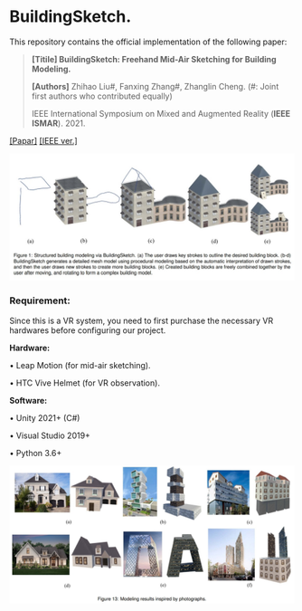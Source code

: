 # BuildingSketch.

This repository contains the official implementation of the following paper:

 > **[Titile] BuildingSketch: Freehand Mid-Air Sketching for Building Modeling.**
 >
 > **[Authors]** Zhihao Liu#, Fanxing Zhang#, Zhanglin Cheng.
  (#: Joint first authors who contributed equally)
 >
 > IEEE International Symposium on Mixed and Augmented Reality (**IEEE ISMAR**). 2021.
 
[[Papar]](https://ryuzhihao123.github.io/data/ismar21_building.pdf) [[IEEE ver.]](https://ieeexplore.ieee.org/document/9583810)


![system](https://github.com/RyuZhihao123/ISMAR_Building/blob/main/Figures/0.png)


### Requirement:

Since this is a VR system, you need to first purchase the necessary VR hardwares before configuring our project.

**Hardware:**

$\bullet$ Leap Motion (for mid-air sketching).

$\bullet$ HTC Vive Helmet (for VR observation).

**Software:**

$\bullet$ Unity 2021+ (C#)

$\bullet$ Visual Studio 2019+

$\bullet$ Python 3.6+



![result](https://github.com/RyuZhihao123/ISMAR_Building/blob/main/Figures/2.png)

